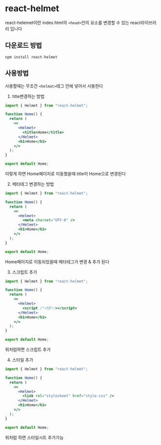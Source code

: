 # react-helmet

react-helemet이란 index.html의 `<head>`안의 요소를 변경할 수 있는 react라이브러리 입니다

## 다운로드 방법

```
npm install react-helmet
```

## 사용방법

사용할때는 무조건 `<helmat>`테그 안에 넣어서 사용한다

1.  title변경하는 방법

```jsx
import { Helmet } from "react-helmet";

function Home() {
  return (
    <>
      <Helmet>
        <title>Home</title>
      </Helmet>
      <h1>Home</h1>
    </>
  );
}

export default Home;
```

이렇게 하면 Home페이지로 이동했을때 title이 Home으로 변경된다

2.  메타테그 변경하는 방법

```jsx
import { Helmet } from "react-helmet";

function Home() {
  return (
    <>
      <Helmet>
        <meta charset="UTF-8" />
      </Helmet>
      <h1>Home</h1>
    </>
  );
}

export default Home;
```

Home페이지로 이동되었을때 메타테그가 변경 & 추가 된다

3. 스크립트 추가

```jsx
import { Helmet } from "react-helmet";

function Home() {
  return (
    <>
      <Helmet>
        <script /*내용*/></script>
      </Helmet>
      <h1>Home</h1>
    </>
  );
}

export default Home;
```

위처럼하면 스크립트 추가

4. 스타일 추가

```jsx
import { Helmet } from "react-helmet";

function Home() {
  return (
    <>
      <Helmet>
        <link rel="stylesheet" href="style.css" />
      </Helmet>
      <h1>Home</h1>
    </>
  );
}

export default Home;
```

위처럼 하면 스타일시트 추가가능
